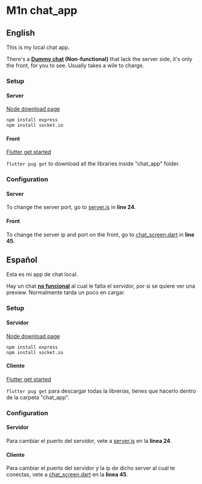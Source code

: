 # M1n chat_app

## English

This is my local chat app.

There's a **[Dummy chat](https://m1n-4d316e.github.io/chat_app/) (Non-functional)** that lack the server side, it's only the front, for you to see. Usually takes a wile to charge.

### Setup

#### Server

[Node download page](https://nodejs.org/es/)

```shell
npm install express
npm install socket.io
```

#### Front

[Flutter get started](https://docs.flutter.dev/get-started/install)

`flutter pug get` to download all the libraries inside "chat_app" folder.

### Configuration

#### Server

To change the server port, go to [server.js](https://github.com/M1n-4d316e/chat_app/blob/main/server/server.js) in **line 24**.

#### Front

To change the server ip and port on the front, go to [chat_screen.dart](https://github.com/M1n-4d316e/chat_app/blob/main/chat_app/lib/screens/chat_screen.dart) in **line 45**.

## Español

Esta es mi app de chat local.

Hay un chat **[no funcional](https://m1n-4d316e.github.io/chat_app/)** al cual le falta el servidor, por si se quiere ver una preview. Normalmente tarda un poco en cargar.

### Setup

#### Servidor

[Node download page](https://nodejs.org/es/)

```shell
npm install express
npm install socket.io
```

#### Cliente

[Flutter get started](https://docs.flutter.dev/get-started/install)

`flutter pug get` para descargar todas la librerías, tienes que hacerlo dentro de la carpeta "chat_app".

### Configuration

#### Servidor

Para cambiar el puerto del servidor, vete a [server.js](https://github.com/M1n-4d316e/chat_app/blob/main/server/server.js) en la **linea 24**.

#### Cliente

Para cambiar el puerto del servidor y la ip de dicho server al cual te conectas, vete a [chat_screen.dart](https://github.com/M1n-4d316e/chat_app/blob/main/chat_app/lib/screens/chat_screen.dart) en la **linea 45**.
